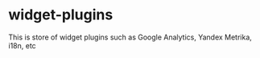 # widget-plugins
This is store of widget plugins such as Google Analytics, Yandex Metrika, i18n, etc
